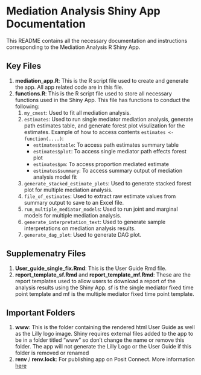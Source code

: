 # Mediation Analysis Shiny App Documentation #

This README contains all the necessary documentation and instructions corresponding to the Mediation Analysis R Shiny App. 

## Key Files ##
1. **mediation_app.R**: This is the R script file used to create and generate the app. All app related code are in this file.
2. **functions.R**: This is the R script file used to store all necessary functions used in the Shiny App. This file has functions to conduct the following:
    1. `my_cmest`: Used to fit all mediation analysis.
    2. `estimates`: Used to run single mediator mediation analysis, generate path estimates table, and generate forest plot visulization for the estimates. Example of how to access contents `estimates <- function(....)`: 
       * `estimates$table`: To access path estimates summary table
       * `estimates$plot`: To access single mediator path effects forest plot
       * `estimates$pm`: To access proportion mediated estimate
       * `estimates$summary`: To access summary output of mediation analysis model fit
    3. `generate_stacked_estimate_plots`: Used to generate stacked forest plot for multiple mediation analysis.
    4. `file_of_estimates`: Used to extract raw estimate values from summary output to save to an Excel file.
    5. `run_multiple_mediator_models`: Used to run joint and marginal models for multiple mediation analysis.
    6. `generate_interpretation_text`: Used to generate sample interpretations on mediation analysis results.
    7. `generate_dag_plot`: Used to generate DAG plot.

## Supplemenatry Files ##
1. **User_guide_single_fix.Rmd**: This is the User Guide Rmd file.
2. **report_template_sf.Rmd** and **report_template_mf.Rmd**: These are the report templates used to allow users to download a report of the analysis results using the Shiny App. sf is the single mediator fixed time point template and mf is the multiple mediator fixed time point template.

## Important Folders ##
1. **www**: This is the folder containing the rendered html User Guide as well as the Lilly logo image. Shiny requires external files added to the app to be in a folder titled “www” so don’t change the name or remove this folder. The app will not generate the Lilly Logo or the User Guide if this folder is removed or renamed
2. **renv** / **renv.lock**: For publishing app on Posit Connect. More information [here](https://collab.lilly.com/:w:/r/sites/Intern2025-MediationAnalysis/Shared%20Documents/Zoe/Mediation%20App/Documentations%20and%20Instructions/Publishing%20App%20on%20Posit%20Connect%20Instructions.docx?d=w56f667d26a954b21ad09074803a1b815&csf=1&web=1&e=cIAYZI)
